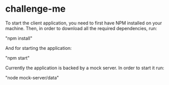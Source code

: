 # challenge-me

To start the client application, you need to first have NPM installed on your machine. Then, in order to download all the required dependencies, run:

"npm install"

And for starting the application:

"npm start"

Currently the application is backed by a mock server. In order to start it run:

"node mock-server/data"
